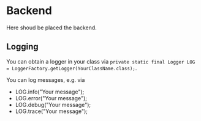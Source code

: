# Backend

Here shoud be placed the backend.

## Logging

You can obtain a logger in your class via `private static final Logger LOG = LoggerFactory.getLogger(YourClassName.class);`.

You can log messages, e.g. via

* LOG.info("Your message");
* LOG.error("Your message");
* LOG.debug("Your message");
* LOG.trace("Your message");
